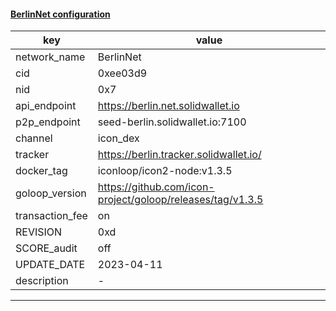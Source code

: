 #### [BerlinNet configuration](https://networkinfo.solidwallet.io/node_info/BerlinNet/default_configure.yml)
|key|value|
|---|---|
|network_name|BerlinNet|
|cid|0xee03d9|
|nid|0x7|
|api_endpoint|https://berlin.net.solidwallet.io|
|p2p_endpoint|seed-berlin.solidwallet.io:7100|
|channel|icon_dex|
|tracker|https://berlin.tracker.solidwallet.io/|
|docker_tag|iconloop/icon2-node:v1.3.5|
|goloop_version|https://github.com/icon-project/goloop/releases/tag/v1.3.5|
|transaction_fee|on|
|REVISION|0xd|
|SCORE_audit|off|
|UPDATE_DATE|2023-04-11|
|description|-|
---
